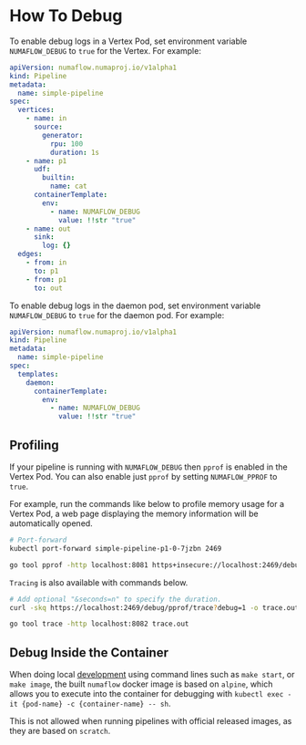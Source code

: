 # How To Debug

To enable debug logs in a Vertex Pod, set environment variable `NUMAFLOW_DEBUG` to `true` for the Vertex. For example:

```yaml
apiVersion: numaflow.numaproj.io/v1alpha1
kind: Pipeline
metadata:
  name: simple-pipeline
spec:
  vertices:
    - name: in
      source:
        generator:
          rpu: 100
          duration: 1s
    - name: p1
      udf:
        builtin:
          name: cat
      containerTemplate:
        env:
          - name: NUMAFLOW_DEBUG
            value: !!str "true"
    - name: out
      sink:
        log: {}
  edges:
    - from: in
      to: p1
    - from: p1
      to: out
```

To enable debug logs in the daemon pod, set environment variable `NUMAFLOW_DEBUG` to `true` for the daemon pod.
For example:

```yaml
apiVersion: numaflow.numaproj.io/v1alpha1
kind: Pipeline
metadata:
  name: simple-pipeline
spec:
  templates:
    daemon:
      containerTemplate:
        env:
          - name: NUMAFLOW_DEBUG
            value: !!str "true"
```

## Profiling

If your pipeline is running with `NUMAFLOW_DEBUG` then `pprof` is enabled in the Vertex Pod. You
can also enable just `pprof` by setting `NUMAFLOW_PPROF` to `true`.

For example, run the commands like below to profile memory usage for a Vertex Pod, a web page displaying the memory information will be automatically opened.

```sh
# Port-forward
kubectl port-forward simple-pipeline-p1-0-7jzbn 2469

go tool pprof -http localhost:8081 https+insecure://localhost:2469/debug/pprof/heap
```

`Tracing` is also available with commands below.

```sh
# Add optional "&seconds=n" to specify the duration.
curl -skq https://localhost:2469/debug/pprof/trace?debug=1 -o trace.out

go tool trace -http localhost:8082 trace.out
```

## Debug Inside the Container

When doing local [development](development.md) using command lines such as `make start`, or `make image`, the built `numaflow` docker image is based on `alpine`, which allows you to execute into the container for debugging with `kubectl exec -it {pod-name} -c {container-name} -- sh`.

This is not allowed when running pipelines with official released images, as they are based on `scratch`.
